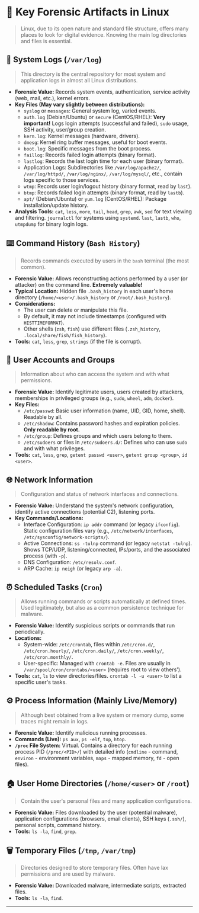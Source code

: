 # 🐧 Key Forensic Artifacts in Linux

> Linux, due to its open nature and standard file structure, offers many places to look for digital evidence. Knowing the main log directories and files is essential.

## 📜 System Logs (`/var/log`)

> This directory is the central repository for most system and application logs in almost all Linux distributions.

* **Forensic Value:** Records system events, authentication, service activity (web, mail, etc.), kernel errors.
* **Key Files (May vary slightly between distributions):**
    * `syslog` or `messages`: General system log, varied events.
    * `auth.log` (Debian/Ubuntu) or `secure` (CentOS/RHEL): **Very important!** Logs login attempts (successful and failed), `sudo` usage, SSH activity, user/group creation.
    * `kern.log`: Kernel messages (hardware, drivers).
    * `dmesg`: Kernel ring buffer messages, useful for boot events.
    * `boot.log`: Specific messages from the boot process.
    * `faillog`: Records failed login attempts (binary format).
    * `lastlog`: Records the last login time for each user (binary format).
    * Application Logs: Subdirectories like `/var/log/apache2/`, `/var/log/httpd/`, `/var/log/nginx/`, `/var/log/mysql/`, etc., contain logs specific to those services.
    * `wtmp`: Records user login/logout history (binary format, read by `last`).
    * `btmp`: Records failed login attempts (binary format, read by `lastb`).
    * `apt/` (Debian/Ubuntu) or `yum.log` (CentOS/RHEL): Package installation/update history.
* **Analysis Tools:** `cat`, `less`, `more`, `tail`, `head`, `grep`, `awk`, `sed` for text viewing and filtering. `journalctl` for systems using `systemd`. `last`, `lastb`, `who`, `utmpdump` for binary login logs.

## ⌨️ Command History (`Bash History`)

> Records commands executed by users in the `bash` terminal (the most common).

* **Forensic Value:** Allows reconstructing actions performed by a user (or attacker) on the command line. **Extremely valuable!**
* **Typical Location:** Hidden file `.bash_history` in each user's home directory (`/home/<user>/.bash_history` or `/root/.bash_history`).
* **Considerations:**
    * The user can delete or manipulate this file.
    * By default, it may not include timestamps (configured with `HISTTIMEFORMAT`).
    * Other shells (`zsh`, `fish`) use different files (`.zsh_history`, `.local/share/fish/fish_history`).
* **Tools:** `cat`, `less`, `grep`, `strings` (if the file is corrupt).

## 👤 User Accounts and Groups

> Information about who can access the system and with what permissions.

* **Forensic Value:** Identify legitimate users, users created by attackers, memberships in privileged groups (e.g., `sudo`, `wheel`, `adm`, `docker`).
* **Key Files:**
    * `/etc/passwd`: Basic user information (name, UID, GID, home, shell). Readable by all.
    * `/etc/shadow`: Contains password hashes and expiration policies. **Only readable by root.**
    * `/etc/group`: Defines groups and which users belong to them.
    * `/etc/sudoers` or files in `/etc/sudoers.d/`: Defines who can use `sudo` and with what privileges.
* **Tools:** `cat`, `less`, `grep`, `getent passwd <user>`, `getent group <group>`, `id <user>`.

## 🌐 Network Information

> Configuration and status of network interfaces and connections.

* **Forensic Value:** Understand the system's network configuration, identify active connections (potential C2), listening ports.
* **Key Commands/Locations:**
    * Interface Configuration: `ip addr` command (or legacy `ifconfig`). Static configuration files vary (e.g., `/etc/network/interfaces`, `/etc/sysconfig/network-scripts/`).
    * Active Connections: `ss -tulnp` command (or legacy `netstat -tulnp`). Shows TCP/UDP, listening/connected, IPs/ports, and the associated process (with `-p`).
    * DNS Configuration: `/etc/resolv.conf`.
    * ARP Cache: `ip neigh` (or legacy `arp -a`).

## ⏰ Scheduled Tasks (`Cron`)

> Allows running commands or scripts automatically at defined times. Used legitimately, but also as a common persistence technique for malware.

* **Forensic Value:** Identify suspicious scripts or commands that run periodically.
* **Locations:**
    * System-wide: `/etc/crontab`, files within `/etc/cron.d/`, `/etc/cron.hourly/`, `/etc/cron.daily/`, `/etc/cron.weekly/`, `/etc/cron.monthly/`.
    * User-specific: Managed with `crontab -e`. Files are usually in `/var/spool/cron/crontabs/<user>` (requires root to view others').
* **Tools:** `cat`, `ls` to view directories/files. `crontab -l -u <user>` to list a specific user's tasks.

## ⚙️ Process Information (Mainly Live/Memory)

> Although best obtained from a live system or memory dump, some traces might remain in logs.

* **Forensic Value:** Identify malicious running processes.
* **Commands (Live):** `ps aux`, `ps -elf`, `top`, `htop`.
* **`/proc` File System:** Virtual. Contains a directory for each running process PID (`/proc/<PID>/`) with detailed info (`cmdline` - command, `environ` - environment variables, `maps` - mapped memory, `fd` - open files).

## 🏠 User Home Directories (`/home/<user>` or `/root`)

> Contain the user's personal files and many application configurations.

* **Forensic Value:** Files downloaded by the user (potential malware), application configurations (browsers, email clients), SSH keys (`.ssh/`), personal scripts, command history.
* **Tools:** `ls -la`, `find`, `grep`.

## 🗑️ Temporary Files (`/tmp`, `/var/tmp`)

> Directories designed to store temporary files. Often have lax permissions and are used by malware.

* **Forensic Value:** Downloaded malware, intermediate scripts, extracted files.
* **Tools:** `ls -la`, `find`.

---